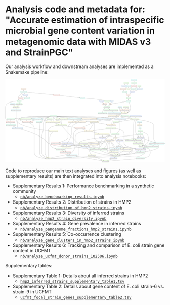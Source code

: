 # Analysis code and metadata for: "Accurate estimation of intraspecific microbial gene content variation in metagenomic data with MIDAS v3 and StrainPGC"

Our analysis workflow and downstream analyses are implemented as a Snakemake pipeline:

![The Workflow](doc/rulegraph.svg)

Code to reproduce our main text analyses and figures (as well as supplementary
results) are then integrated into analysis notebooks:

- Supplementary Results 1: Performance benchmarking in a synthetic community
    - [`nb/analyze_benchmarking_results.ipynb`](https://github.com/bsmith89/StrainPGC-manuscript/blob/with-results/nb/analyze_benchmarking_results.ipynb)
- Supplementary Results 2: Distribution of strains in HMP2
    - [`nb/analyze_distribution_of_hmp2_strains.ipynb`](https://github.com/bsmith89/StrainPGC-manuscript/blob/with-results/nb/analyze_distribution_of_hmp2_strains.ipynb)
- Supplementary Results 3: Diversity of inferred strains
    - [`nb/analyze_hmp2_strain_diversity.ipynb`](https://github.com/bsmith89/StrainPGC-manuscript/blob/with-results/nb/analyze_hmp2_strain_diversity.ipynb)
- Supplementary Results 4: Gene prevalence in inferred strains
    - [`nb/analyze_pangenome_fractions_hmp2_strains.ipynb`](https://github.com/bsmith89/StrainPGC-manuscript/blob/with-results/nb/analyze_pangenome_fractions_hmp2_strains.ipynb)
- Supplementary Results 5: Co-occurrence clustering
    - [`nb/analyze_gene_clusters_in_hmp2_strains.ipynb`](https://github.com/bsmith89/StrainPGC-manuscript/blob/with-results/nb/analyze_gene_clusters_in_hmp2_strains.ipynb)
- Supplementary Results 6: Tracking and comparison of E. coli strain gene content in UCFMT
    - [`nb/analyze_ucfmt_donor_strains_102506.ipynb`](https://github.com/bsmith89/StrainPGC-manuscript/blob/with-results/nb/analyze_ucfmt_donor_strains_102506.ipynb)

Supplementary tables:

- Supplementary Table 1: Details about all inferred strains in HMP2
    - [`hmp2_inferred_strains_supplementary_table1.tsv`](https://github.com/bsmith89/StrainPGC-manuscript/blob/with-results/fig/hmp2_inferred_strains_supplementary_table1.tsv)
- Supplementary Table 2: Details about gene content of E. coli strain-6 vs. strain-9 in UCFMT
    - [`ucfmt_focal_strain_genes_supplementary_table2.tsv`](https://github.com/bsmith89/StrainPGC-manuscript/blob/with-results/fig/ucfmt_focal_strain_genes_supplementary_table2.tsv)
